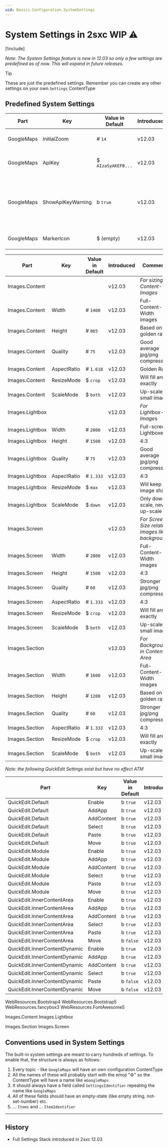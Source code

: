 ```yaml
---
uid: Basics.Configuration.SystemSettings
---
```


# System Settings in 2sxc WIP ⚠

[!include[](~/basics/stack/_shared-float-summary.md)]
<style>.context-box-summary .data-configuration { visibility: visible; }</style>

_Note: The System Settings feature is new in 12.03 so only a few settings are predefined as of now. This will expand in future releases._

> [!TIP]
> These are just the predefined settings. 
> Remember you can create any other settings on your own `Settings` ContentType


## Predefined System Settings

| Part                 | Key                  | Value in Default     | Introduced | Comments
| -------------------- | -------------------- | -------------------- | ------ | ---
| GoogleMaps           | InitialZoom          | # `14`               | v12.03 | Initial maps zoom level
| GoogleMaps           | ApiKey               | $ `AIzaSyAKEFB...`   | v12.03 | The API key used to show a Map
| GoogleMaps           | ShowApiKeyWarning    | b `true`             | v12.03 | Show a warning if it's still the default key, which isn't meant for live sites
| GoogleMaps           | MarkerIcon           | $ (empty)            | v12.03 | empty = google default 📍

| Part                 | Key                  | Value in Default     | Introduced | Comments
| -------------------- | -------------------- | -------------------- | ------ | ---
| Images.Content       |                      |                      | v12.03 | *For sizing Content-Images*
| Images.Content       | Width                | # `1400`             | v12.03 | Full-Content-Width images
| Images.Content       | Height               | # `865`              | v12.03 | Based on golden ratio
| Images.Content       | Quality              | # `75`               | v12.03 | Good average jpg/png compression
| Images.Content       | AspectRatio          | # `1.618`            | v12.03 | Golden Ratio
| Images.Content       | ResizeMode           | $ `crop`             | v12.03 | Will fill area exactly
| Images.Content       | ScaleMode            | $ `both`             | v12.03 | Up-scale small images
| Images.Lightbox      |                      |                      | v12.03 | *For Lightbox-Images*
| Images.Lightbox      | Width                | # `2000`             | v12.03 | Full-screen Lightboxes
| Images.Lightbox      | Height               | # `1500`             | v12.03 | 4:3
| Images.Lightbox      | Quality              | # `75`               | v12.03 | Good average jpg/png compression
| Images.Lightbox      | AspectRatio          | # `1.333`            | v12.03 | 4:3
| Images.Lightbox      | ResizeMode           | $ `max`              | v12.03 | Will keep image shape 
| Images.Lightbox      | ScaleMode            | $ `down`             | v12.03 | Only down-scale, never up-scale
| Images.Screen        |                      |                      | v12.03 | *For Screen-Size related images like backgrounds*
| Images.Screen        | Width                | # `2000`             | v12.03 | Full-Content-Width images
| Images.Screen        | Height               | # `1500`             | v12.03 | 4:3
| Images.Screen        | Quality              | # `60`               | v12.03 | Stronger jpg/png compression
| Images.Screen        | AspectRatio          | # `1.333`            | v12.03 | 4:3
| Images.Screen        | ResizeMode           | $ `crop`             | v12.03 | Will fill area exactly
| Images.Screen        | ScaleMode            | $ `both`             | v12.03 | Up-scale small images
| Images.Section       |                      |                      | v12.03 | *For Backgrounds in Content-Area*
| Images.Section       | Width                | # `1600`             | v12.03 | Full-Content-Width images
| Images.Section       | Height               | # `1200`             | v12.03 | Based on golden ratio
| Images.Section       | Quality              | # `60`               | v12.03 | Stronger jpg/png compression
| Images.Section       | AspectRatio          | # `1.333`            | v12.03 | 4:3
| Images.Section       | ResizeMode           | $ `crop`             | v12.03 | Will fill area exactly
| Images.Section       | ScaleMode            | $ `both`             | v12.03 | Up-scale small images




_Note: the following QuickEdit Settings exist but have no effect ATM_

| Part                 | Key                  | Value in Default     | Introduced | Comments
| -------------------- | -------------------- | -------------------- | ------ | ---
| QuickEdit.Default              | Enable     | b `true`             | v12.03 | 
| QuickEdit.Default              | AddApp     | b `true`             | v12.03 | 
| QuickEdit.Default              | AddContent | b `true`             | v12.03 | 
| QuickEdit.Default              | Select     | b `true`             | v12.03 | 
| QuickEdit.Default              | Paste      | b `true`             | v12.03 | 
| QuickEdit.Default              | Move       | b `true`             | v12.03 | 
| QuickEdit.Module               | Enable     | b `true`             | v12.03 | 
| QuickEdit.Module               | AddApp     | b `true`             | v12.03 | 
| QuickEdit.Module               | AddContent | b `true`             | v12.03 | 
| QuickEdit.Module               | Select     | b `true`             | v12.03 | 
| QuickEdit.Module               | Paste      | b `true`             | v12.03 | 
| QuickEdit.Module               | Move       | b `true`             | v12.03 | 
| QuickEdit.InnerContentArea     | Enable     | b `true`             | v12.03 | 
| QuickEdit.InnerContentArea     | AddApp     | b `true`             | v12.03 | 
| QuickEdit.InnerContentArea     | AddContent | b `true`             | v12.03 | 
| QuickEdit.InnerContentArea     | Select     | b `true`             | v12.03 | 
| QuickEdit.InnerContentArea     | Paste      | b `true`             | v12.03 | 
| QuickEdit.InnerContentArea     | Move       | b `false`            | v12.03 | 
| QuickEdit.InnerContentDynamic  | Enable     | b `true`             | v12.03 | 
| QuickEdit.InnerContentDynamic  | AddApp     | b `true`             | v12.03 | 
| QuickEdit.InnerContentDynamic  | AddContent | b `true`             | v12.03 | 
| QuickEdit.InnerContentDynamic  | Select     | b `true`             | v12.03 | 
| QuickEdit.InnerContentDynamic  | Paste      | b `false`            | v12.03 | 
| QuickEdit.InnerContentDynamic  | Move       | b `false`            | v12.03 | 

WebResources.Bootstrap4
WebResources.Bootstrap5
WebResources.fancybox3
WebResources.FontAwesome5

Images.Content
Images.Lightbox

Images.Section
Images.Screen


## Conventions used in System Settings

The built-in system settings are meant to carry hundreds of settings. To enable that, the structure is always as follows:

1. Every topic - like `GoogleMaps` will have an own configuration ContentType
1. All the names of these will probably start with the emoji "⚙️" so the ContentType will have a name like `⚙️GoogleMaps`
1. It should always have a field called `SettingsIdentifier` repeating the name like `GoogleMaps`
1. All of these fields should have an empty-state (like empty string, not-set-number) etc.
1. ... `Items` and ... `ItemIdentifier`

---

## History

* Full Settings Stack introduced in 2sxc 12.03